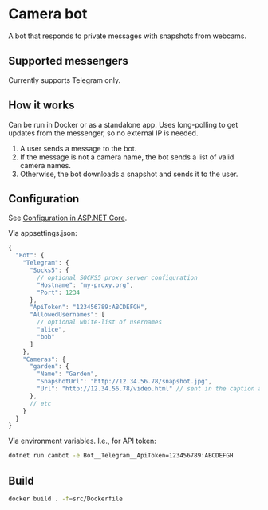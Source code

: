 # Camera bot

A bot that responds to private messages with snapshots from webcams. 

## Supported messengers

Currently supports Telegram only. 

## How it works

Can be run in Docker or as a standalone app. Uses long-polling to get updates from the messenger, so no external IP is needed. 

1. A user sends a message to the bot.
2. If the message is not a camera name, the bot sends a list of valid camera names.
3. Otherwise, the bot downloads a snapshot and sends it to the user.

## Configuration

See [Configuration in ASP.NET Core](https://docs.microsoft.com/en-us/aspnet/core/fundamentals/configuration/?view=aspnetcore-3.1).

Via appsettings.json:

```js
{
  "Bot": {
    "Telegram": {
      "Socks5": { 
        // optional SOCKS5 proxy server configuration
        "Hostname": "my-proxy.org",
        "Port": 1234
      },
      "ApiToken": "123456789:ABCDEFGH",
      "AllowedUsernames": [
        // optional white-list of usernames
        "alice",
        "bob"
      ]
    },
    "Cameras": {
      "garden": {
        "Name": "Garden",
        "SnapshotUrl": "http://12.34.56.78/snapshot.jpg", 
        "Url": "http://12.34.56.78/video.html" // sent in the caption as a link
      },
      // etc 
    }
  }
}
```

Via environment variables. I.e., for API token:

```bash
dotnet run cambot -e Bot__Telegram__ApiToken=123456789:ABCDEFGH
```

## Build

```bash
docker build . -f=src/Dockerfile
```
